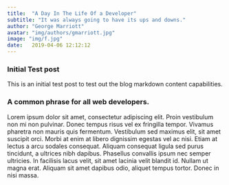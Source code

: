 ```yaml
---
title:  "A Day In The Life Of a Developer"
subtitle: "It was always going to have its ups and downs."
author: "George Marriott"
avatar: "img/authors/gmarriott.jpg"
image: "img/f.jpg"
date:   2019-04-06 12:12:12
---
```


### Initial Test post
This is an initial test post to test out the blog markdown content capabilities.

### A common phrase for all web developers.
Lorem ipsum dolor sit amet, consectetur adipiscing elit. Proin vestibulum non mi non pulvinar. Donec tempus risus vel ex fringilla tempor. Vivamus pharetra non mauris quis fermentum. Vestibulum sed maximus elit, sit amet suscipit orci. Morbi at enim at libero dignissim egestas vel ac nisi. Etiam at lectus a arcu sodales consequat. Aliquam consequat ligula sed purus tincidunt, a ultrices nibh dapibus. Phasellus convallis ipsum nec semper ultricies. In facilisis lacus velit, sit amet lacinia velit blandit id. Nullam ut magna erat. Aliquam sit amet dapibus odio, aliquet tempus tortor. Donec in nisi massa.